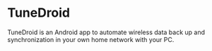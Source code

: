 TuneDroid
=========

TuneDroid is an Android app to automate wireless data back up and synchronization in your own home network with your PC.
